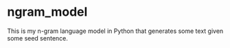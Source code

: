 # ngram_model
This is my n-gram language model in Python that generates some text given some seed sentence.
